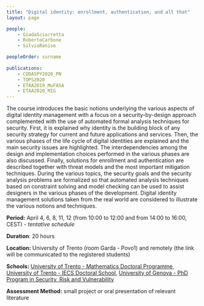 ```yaml
---
title: "Digital identity: enrollment, authentication, and all that"
layout: page

people:
    - GiadaSciarretta
    - RobertoCarbone
    - SilvioRanise

peopleOrder: surname
      
publications:
    - CODASPY2020_PN
    - TOPS2020
    - ETAA2019_MuFASA
    - ETAA2020_MIG
---
```


The course introduces the basic notions underlying the various aspects of digital identity management with a focus on a security-by-design approach complemented with the use of automated formal analysis techniques for security. First, it is explained why identity is the building block of any security strategy for current and future applications and services. Then, the various phases of the life cycle of digital identities are explained and the main security issues are highlighted. The interdependencies among the design and implementation choices performed in the various phases are also discussed.  Finally, solutions for enrollment and authentication are described together with threat models and the most important mitigation techniques.  During the various topics, the security goals and the security analysis problems are formalized so that automated analysis techniques based on constraint solving and model checking can be used to assist designers in the various phases of the development. Digital identity management solutions taken from the real world are considered to illustrate the various notions and techniques.

**Period:** April 4, 6, 8, 11, 12 (from 10:00 to 12:00 and from 14:00 to 16:00, CEST) - *tentative schedule*

**Duration**: 20 hours 

**Location:** University of Trento (room Garda - Povo1) and remotely (the link will be communicated to the registered students)

**Schools:** [University of Trento - Mathematics Doctoral Programme](https://www.unitn.it/drmath/46/courses), [University of Trento - IECS Doctoral School](https://ict.unitn.it/education/courses), [University of Genova - PhD Program in Security, Risk and Vulnerability](https://sicurezza.unige.it/)

**Assessment Method:** small project or oral presentation of relevant literature
